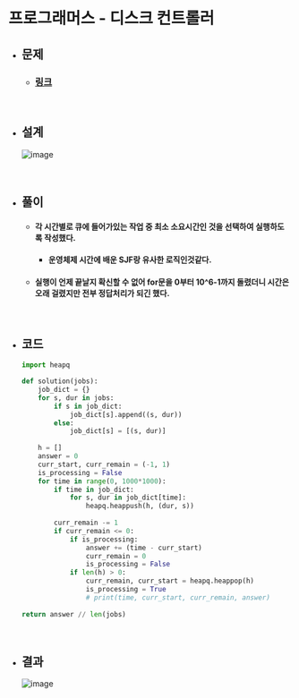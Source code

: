 # 프로그래머스 - 디스크 컨트롤러

- ## 문제
    - ### [링크](https://school.programmers.co.kr/learn/courses/30/lessons/42627?language=python3)

<br>

- ## 설계
    ![image](https://github.com/Project-Division/DIV_Algorithm_Study/assets/68108664/f38d1918-08c1-4958-aef8-20c1ad723625)

<br>

- ## 풀이
    - #### 각 시간별로 큐에 들어가있는 작업 중 최소 소요시간인 것을 선택하여 실행하도록 작성했다.
        - #### 운영체제 시간에 배운 SJF랑 유사한 로직인것같다.
    - #### 실행이 언제 끝날지 확신할 수 없어 for문을 0부터 10^6-1까지 돌렸더니 시간은 오래 걸렸지만 전부 정답처리가 되긴 했다.

<br>

- ## 코드
    ```python
    import heapq

    def solution(jobs):
        job_dict = {}
        for s, dur in jobs:
            if s in job_dict:
                job_dict[s].append((s, dur))
            else:
                job_dict[s] = [(s, dur)]
        
        h = []
        answer = 0
        curr_start, curr_remain = (-1, 1)
        is_processing = False
        for time in range(0, 1000*1000):
            if time in job_dict:
                for s, dur in job_dict[time]:
                    heapq.heappush(h, (dur, s))
                    
            curr_remain -= 1
            if curr_remain <= 0:
                if is_processing:
                    answer += (time - curr_start)
                    curr_remain = 0
                    is_processing = False
                if len(h) > 0:
                    curr_remain, curr_start = heapq.heappop(h)
                    is_processing = True
                    # print(time, curr_start, curr_remain, answer)
        
    return answer // len(jobs)
    ```

<br>

- ## 결과
    ![image](https://github.com/Project-Division/DIV_Algorithm_Study/assets/68108664/4c60f993-23bc-4952-9ab8-b2a82d84fbab)